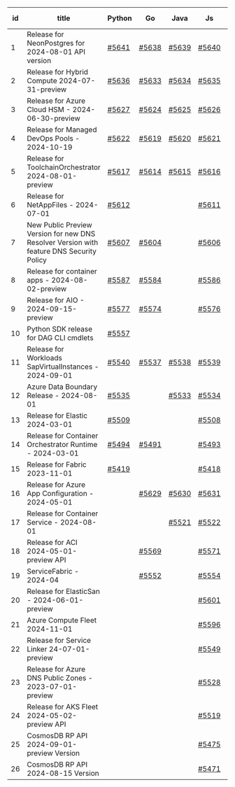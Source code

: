 | id | title | Python | Go | Java | Js | created date | target date | status |
| ------ | ------ | ------ | ------ | ------ | ------ | ------ | ------ | :-----: |
| 1 | Release for NeonPostgres for 2024-08-01 API version  | [#5641](https://github.com/Azure/sdk-release-request/issues/5641)  | [#5638](https://github.com/Azure/sdk-release-request/issues/5638)  | [#5639](https://github.com/Azure/sdk-release-request/issues/5639)  | [#5640](https://github.com/Azure/sdk-release-request/issues/5640)  | 10-23 | 11-21 |  |
| 2 | Release for Hybrid Compute 2024-07-31-preview  | [#5636](https://github.com/Azure/sdk-release-request/issues/5636)  | [#5633](https://github.com/Azure/sdk-release-request/issues/5633)  | [#5634](https://github.com/Azure/sdk-release-request/issues/5634)  | [#5635](https://github.com/Azure/sdk-release-request/issues/5635)  | 10-23 | 11-22 |  |
| 3 | Release for Azure Cloud HSM - 2024-06-30-preview  | [#5627](https://github.com/Azure/sdk-release-request/issues/5627)  | [#5624](https://github.com/Azure/sdk-release-request/issues/5624)  | [#5625](https://github.com/Azure/sdk-release-request/issues/5625)  | [#5626](https://github.com/Azure/sdk-release-request/issues/5626)  | 10-22 | 11-22 |  |
| 4 | Release for Managed DevOps Pools - 2024-10-19  | [#5622](https://github.com/Azure/sdk-release-request/issues/5622)  | [#5619](https://github.com/Azure/sdk-release-request/issues/5619)  | [#5620](https://github.com/Azure/sdk-release-request/issues/5620)  | [#5621](https://github.com/Azure/sdk-release-request/issues/5621)  | 10-16 | 11-22 |  |
| 5 | Release for ToolchainOrchestrator  2024-08-01-preview  | [#5617](https://github.com/Azure/sdk-release-request/issues/5617)  | [#5614](https://github.com/Azure/sdk-release-request/issues/5614)  | [#5615](https://github.com/Azure/sdk-release-request/issues/5615)  | [#5616](https://github.com/Azure/sdk-release-request/issues/5616)  | 10-15 | 10-25 | Hold on by JS/Java/Python/ |
| 6 | Release for NetAppFiles - 2024-07-01  | [#5612](https://github.com/Azure/sdk-release-request/issues/5612)  |  |  | [#5611](https://github.com/Azure/sdk-release-request/issues/5611)  | 10-14 | 10-25 | Hold on by JS/Python/ |
| 7 | New Public Preview Version for new DNS Resolver Version with feature DNS Security Policy  | [#5607](https://github.com/Azure/sdk-release-request/issues/5607)  | [#5604](https://github.com/Azure/sdk-release-request/issues/5604)  |  | [#5606](https://github.com/Azure/sdk-release-request/issues/5606)  | 10-11 | 10-25 |  |
| 8 | Release for container apps - 2024-08-02-preview  | [#5587](https://github.com/Azure/sdk-release-request/issues/5587)  | [#5584](https://github.com/Azure/sdk-release-request/issues/5584)  |  | [#5586](https://github.com/Azure/sdk-release-request/issues/5586)  | 10-10 | 10-25 | Hold on by JS/Python/ |
| 9 | Release for AIO - 2024-09-15-preview  | [#5577](https://github.com/Azure/sdk-release-request/issues/5577)  | [#5574](https://github.com/Azure/sdk-release-request/issues/5574)  |  | [#5576](https://github.com/Azure/sdk-release-request/issues/5576)  | 10-07 | 10-25 |  |
| 10 | Python SDK release for DAG CLI cmdlets  | [#5557](https://github.com/Azure/sdk-release-request/issues/5557)  |  |  |  | 10-02 | 11-05 |  |
| 11 | Release for Workloads SapVirtualInstances - 2024-09-01  | [#5540](https://github.com/Azure/sdk-release-request/issues/5540)  | [#5537](https://github.com/Azure/sdk-release-request/issues/5537)  | [#5538](https://github.com/Azure/sdk-release-request/issues/5538)  | [#5539](https://github.com/Azure/sdk-release-request/issues/5539)  | 09-27 | 10-24 | Hold on by Python/ |
| 12 | Azure Data Boundary Release - 2024-08-01  | [#5535](https://github.com/Azure/sdk-release-request/issues/5535)  |  | [#5533](https://github.com/Azure/sdk-release-request/issues/5533)  | [#5534](https://github.com/Azure/sdk-release-request/issues/5534)  | 09-25 | 10-25 |  |
| 13 | Release for Elastic 2024-03-01  | [#5509](https://github.com/Azure/sdk-release-request/issues/5509)  |  |  | [#5508](https://github.com/Azure/sdk-release-request/issues/5508)  | 09-16 | 10-24 |  |
| 14 | Release for Container Orchestrator Runtime - 2024-03-01  | [#5494](https://github.com/Azure/sdk-release-request/issues/5494)  | [#5491](https://github.com/Azure/sdk-release-request/issues/5491)  |  | [#5493](https://github.com/Azure/sdk-release-request/issues/5493)  | 09-13 | 10-24 | Hold on by JS/ |
| 15 | Release for Fabric 2023-11-01  | [#5419](https://github.com/Azure/sdk-release-request/issues/5419)  |  |  | [#5418](https://github.com/Azure/sdk-release-request/issues/5418)  | 08-12 | 10-25 |  |
| 16 | Release for Azure App Configuration - 2024-05-01  |  | [#5629](https://github.com/Azure/sdk-release-request/issues/5629)  | [#5630](https://github.com/Azure/sdk-release-request/issues/5630)  | [#5631](https://github.com/Azure/sdk-release-request/issues/5631)  | 10-22 | 11-22 |  |
| 17 | Release for Container Service - 2024-08-01  |  |  | [#5521](https://github.com/Azure/sdk-release-request/issues/5521)  | [#5522](https://github.com/Azure/sdk-release-request/issues/5522)  | 09-24 | 10-24 |  |
| 18 | Release for ACI 2024-05-01-preview API  |  | [#5569](https://github.com/Azure/sdk-release-request/issues/5569)  |  | [#5571](https://github.com/Azure/sdk-release-request/issues/5571)  | 10-04 | 10-25 |  |
| 19 | ServiceFabric - 2024-04  |  | [#5552](https://github.com/Azure/sdk-release-request/issues/5552)  |  | [#5554](https://github.com/Azure/sdk-release-request/issues/5554)  | 10-01 | 10-25 |  |
| 20 | Release for ElasticSan - 2024-06-01-preview  |  |  |  | [#5601](https://github.com/Azure/sdk-release-request/issues/5601)  | 10-11 | 10-24 |  |
| 21 | Azure Compute Fleet 2024-11-01  |  |  |  | [#5596](https://github.com/Azure/sdk-release-request/issues/5596)  | 10-10 | 10-25 |  |
| 22 | Release for Service Linker 24-07-01-preview  |  |  |  | [#5549](https://github.com/Azure/sdk-release-request/issues/5549)  | 09-29 | 10-11 |  |
| 23 | Release for Azure DNS Public Zones - 2023-07-01-preview  |  |  |  | [#5528](https://github.com/Azure/sdk-release-request/issues/5528)  | 09-25 | 10-25 |  |
| 24 | Release for AKS Fleet 2024-05-02-preview API  |  |  |  | [#5519](https://github.com/Azure/sdk-release-request/issues/5519)  | 09-24 | 10-25 |  |
| 25 | CosmosDB RP API 2024-09-01-preview Version  |  |  |  | [#5475](https://github.com/Azure/sdk-release-request/issues/5475)  | 09-09 | 09-27 | Hold on by JS/ |
| 26 | CosmosDB RP API 2024-08-15 Version  |  |  |  | [#5471](https://github.com/Azure/sdk-release-request/issues/5471)  | 09-09 | 09-27 | Hold on by JS/ |
